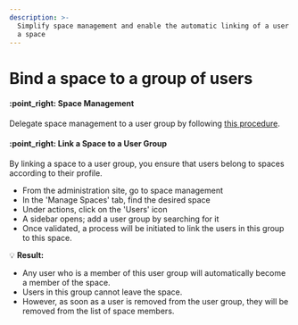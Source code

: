 ```yaml
---
description: >-
  Simplify space management and enable the automatic linking of a user group to
  a space
---
```


# Bind a space to a group of users

#### :point\_right: Space Management&#x20;

Delegate space management to a user group by following [this procedure](manage-user-rights.md).

#### :point\_right: Link a Space to a User Group&#x20;

By linking a space to a user group, you ensure that users belong to spaces according to their profile.

* From the administration site, go to space management
* In the 'Manage Spaces' tab, find the desired space
* Under actions, click on the 'Users' icon
* A sidebar opens; add a user group by searching for it
* Once validated, a process will be initiated to link the users in this group to this space.

:bulb: **Result:**

* Any user who is a member of this user group will automatically become a member of the space.
* Users in this group cannot leave the space.
* However, as soon as a user is removed from the user group, they will be removed from the list of space members.
